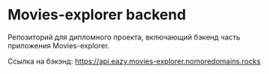 # Movies-explorer backend
Репозиторий для дипломного проекта, включающий бэкенд часть приложения Movies-explorer.

Ссылка на бэкэнд: https://api.eazy.movies-explorer.nomoredomains.rocks
